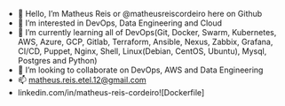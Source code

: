 - 👋 Hello, I’m Matheus Reis or @matheusreiscordeiro here on Github
- 👀 I’m interested in DevOps, Data Engineering and Cloud
- 🌱 I’m currently learning all of DevOps(Git, Docker, Swarm, Kubernetes, AWS, Azure, GCP, Gitlab, Terraform, Ansible, Nexus, Zabbix, Grafana, CI/CD, Puppet, Nginx, Shell, Linux(Debian, CentOS, Ubuntu), Mysql, Postgres and Python)
- 💞️ I’m looking to collaborate on DevOps, AWS and Data Engineering
- 📫 matheus.reis.etel.12@gmail.com
-   linkedin.com/in/matheus-reis-cordeiro![Dockerfile]

